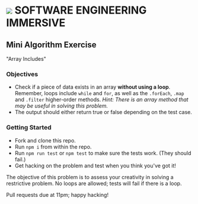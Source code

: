 # ![](https://ga-dash.s3.amazonaws.com/production/assets/logo-9f88ae6c9c3871690e33280fcf557f33.png) SOFTWARE ENGINEERING IMMERSIVE

## Mini Algorithm Exercise

"Array Includes"

### Objectives

- Check if a piece of data exists in an array **without using a loop**. Remember, loops include `while` and `for`, as well as the `.forEach`, `.map` and `.filter` higher-order methods. _Hint: There is an array method that may be useful in solving this problem._
- The output should either return true or false depending on the test case.

### Getting Started

- Fork and clone this repo.
- Run `npm i` from within the repo.
- Run `npm run test` or `npm test` to make sure the tests work. (They should fail.)
- Get hacking on the problem and test when you think you've got it!

The objective of this problem is to assess your creativity in solving a restrictive problem. No loops are allowed; tests will fail if there is a loop.

Pull requests due at 11pm; happy hacking!
